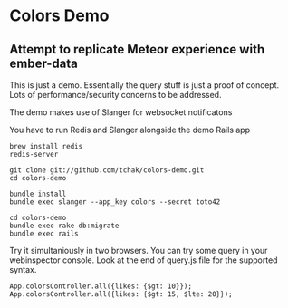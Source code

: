 # Colors Demo

## Attempt to replicate Meteor experience with ember-data

This is just a demo. Essentially the query stuff is just a proof of concept.
Lots of performance/security concerns to be addressed.

The demo makes use of Slanger for websocket notificatons

You have to run Redis and Slanger alongside the demo Rails app

````
brew install redis
redis-server
````

````
git clone git://github.com/tchak/colors-demo.git
cd colors-demo

bundle install
bundle exec slanger --app_key colors --secret toto42
````

````
cd colors-demo
bundle exec rake db:migrate
bundle exec rails
````

Try it simultaniously in two browsers.
You can try some query in your webinspector console. Look at the end of query.js file for the supported syntax.

````
App.colorsController.all({likes: {$gt: 10}});
App.colorsController.all({likes: {$gt: 15, $lte: 20}});
````
